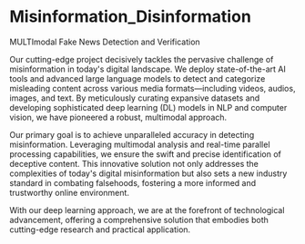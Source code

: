 # Misinformation_Disinformation
MULTImodal Fake News Detection and Verification 

Our cutting-edge project decisively tackles the pervasive challenge of misinformation in today's digital landscape. We deploy state-of-the-art AI tools and advanced large language models to detect and categorize misleading content across various media formats—including videos, audios, images, and text. By meticulously curating expansive datasets and developing sophisticated deep learning (DL) models in NLP and computer vision, we have pioneered a robust, multimodal approach.

Our primary goal is to achieve unparalleled accuracy in detecting misinformation. Leveraging multimodal analysis and real-time parallel processing capabilities, we ensure the swift and precise identification of deceptive content. This innovative solution not only addresses the complexities of today's digital misinformation but also sets a new industry standard in combating falsehoods, fostering a more informed and trustworthy online environment.

With our deep learning approach, we are at the forefront of technological advancement, offering a comprehensive solution that embodies both cutting-edge research and practical application.
